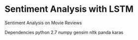 # Sentiment Analysis with LSTM 
Sentiment Analysis on Movie Reviews

Dependencies 
python 2.7
numpy
gensim 
nltk 
panda 
karas 
